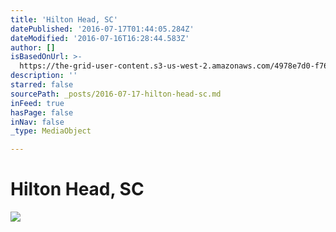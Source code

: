 ```yaml
---
title: 'Hilton Head, SC'
datePublished: '2016-07-17T01:44:05.284Z'
dateModified: '2016-07-16T16:28:44.583Z'
author: []
isBasedOnUrl: >-
  https://the-grid-user-content.s3-us-west-2.amazonaws.com/4978e7d0-f76e-468a-b524-dd151a90fe82.jpg
description: ''
starred: false
sourcePath: _posts/2016-07-17-hilton-head-sc.md
inFeed: true
hasPage: false
inNav: false
_type: MediaObject

---
```

# Hilton Head, SC
![](https://the-grid-user-content.s3-us-west-2.amazonaws.com/4978e7d0-f76e-468a-b524-dd151a90fe82.jpg)